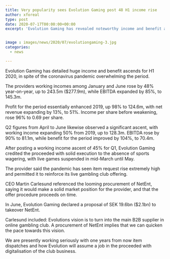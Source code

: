 ```yaml
---
title: Very popularity sees Evolution Gaming post 48 H1 income rise
author: xforeal 
type: post
date: 2020-07-17T00:00:00+00:00
excerpt: 'Evolution Gaming has revealed noteworthy income and benefit ascends for H1 2020, in spite of the coronavirus pandemic commanding the period '


image : images/news/2020/07/evolutiongaming-3.jpg
categories:
  - news

---
```

Evolution Gaming has detailed huge income and benefit ascends for H1 2020, in spite of the coronavirus pandemic overwhelming the period. 

The providers working incomes among January and June rose by 48&percnt; year-on-year, up to 243.5m ($277.9m), while EBITDA expanded by 85&percnt;, to 145.3m. 

Profit for the period essentially enhanced 2019, up 98&percnt; to 124.6m, with net revenue expanding by 13&percnt;, to 51&percnt;. Income per share before weakening, rose 96&percnt; to 0.69 per share. 

Q2 figures from April to June likewise observed a significant ascent, with working income expanding 50&percnt; from 2019, up to 128.3m. EBITDA rose by 90&percnt; to 81.1m, while benefit for the period improved by 104&percnt;, to 70.4m. 

After posting a working income ascent of 45&percnt; for Q1, Evolution Gaming credited the proceeded with solid execution to the absence of sports wagering, with live games suspended in mid-March until May. 

The provider said the pandemic has seen item request rise extremely high and permitted it to reinforce its live gambling club offering. 

CEO Martin Carlesund referenced the looming procurement of NetEnt, saying it would make a solid market position for the provider, and that the offer procedure proceeds on time. 

In June, Evolution Gaming declared a proposal of SEK 19.6bn ($2.1bn) to takeover NetEnt. 

Carlesund included: Evolutions vision is to turn into the main B2B supplier in online gambling club. A procurement of NetEnt implies that we can quicken the pace towards this vision. 

We are presently working seriously with one years from now item dispatches and how Evolution will assume a job in the proceeded with digitalisation of the club business.